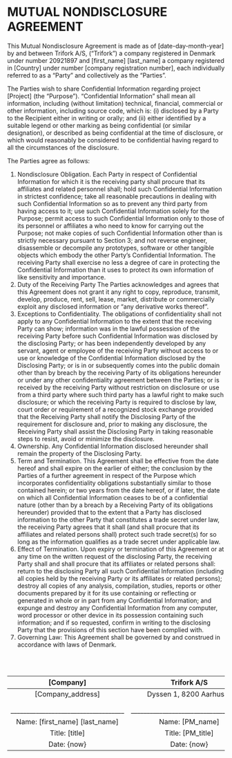 # MUTUAL NONDISCLOSURE AGREEMENT

This Mutual Nondisclosure Agreement is made as of [date-day-month-year] by and between Trifork A/S, (“Trifork”) a company registered in Denmark under number 20921897 and 
[first_name] [last_name] a company registered in [Country] under number [company registration number], each individually referred to as a “Party” and collectively as the “Parties”.

The Parties wish to share Confidential Information regarding project [Project] (the “Purpose”). “Confidential Information” shall mean all information, including (without limitation) technical, financial, commercial or other information, including source code, which is:
(i)	disclosed by a Party to the Recipient either in writing or orally; and 
(ii)	either identified by a suitable legend or other marking as being confidential (or similar designation), or described as being confidential at the time of disclosure, or which would reasonably be considered to be confidential having regard to all the circumstances of the disclosure. 

The Parties agree as follows:
1.	 Nondisclosure Obligation. Each Party in respect of Confidential Information for which it is the receiving party shall procure that its affiliates and related personnel shall; hold such Confidential Information in strictest confidence; take all reasonable precautions in dealing with such Confidential Information so as to prevent any third party from having access to it; use such Confidential Information solely for the Purpose; permit access to such Confidential Information only to those of its personnel or affiliates a who need to know for carrying out the Purpose; not make copies of such Confidential Information other than is strictly necessary pursuant to Section 3; and not reverse engineer, disassemble or decompile any prototypes, software or other tangible objects which embody the other Party’s Confidential Information. The receiving Party shall exercise no less a degree of care in protecting the Confidential Information than it uses to protect its own information of like sensitivity and importance. 
2.	 Duty of the Receiving Party
The Parties acknowledges and agrees that this Agreement does not grant it any right to copy, reproduce, transmit, develop, produce, rent, sell, lease, market, distribute or commercially exploit any disclosed information or “any derivative works thereof”.
3.	 Exceptions to Confidentiality. The obligations of confidentiality shall not apply to any Confidential Information to the extent that the receiving Party can show; information was in the lawful possession of the receiving Party before such Confidential Information was disclosed by the disclosing Party; or has been independently developed by any servant, agent or employee of the receiving Party without access to or use or knowledge of the Confidential Information disclosed by the Disclosing Party; or is in or subsequently comes into the public domain other than by breach by the receiving Party of its obligations hereunder or under any other confidentiality agreement between the Parties; or is received by the receiving Party without restriction on disclosure or use from a third party where such third party has a lawful right to make such disclosure; or which the receiving Party is required to disclose by law, court order or requirement of a recognized stock exchange provided that the Receiving Party shall notify the Disclosing Party of the requirement for disclosure and, prior to making any disclosure, the Receiving Party shall assist the Disclosing Party in taking reasonable steps to resist, avoid or minimize the disclosure. 
4.	 Ownership. Any Confidential Information disclosed hereunder shall remain the property of the Disclosing Party. 
5.	 Term and Termination. This Agreement shall be effective from the date hereof and shall expire on the earlier of either; the conclusion by the Parties of a further agreement in respect of the Purpose which incorporates confidentiality obligations substantially similar to those contained herein; or two years from the date hereof, or if later, the date on which all Confidential Information ceases to be of a confidential nature (other than by a breach by a Receiving Party of its obligations hereunder) provided that to the extent that a Party has disclosed information to the other Party that constitutes a trade secret under law, the receiving Party agrees that it shall (and shall procure that its affiliates and related persons shall) protect such trade secret(s) for so long as the information qualifies as a trade secret under applicable law.
6.	  Effect of Termination. Upon expiry or termination of this Agreement or at any time on the written request of the disclosing Party, the receiving Party shall and shall procure that its affiliates or related persons shall: return to the disclosing Party all such Confidential Information (including all copies held by the receiving Party or its affiliates or related persons); destroy all copies of any analysis, compilation, studies, reports or other documents prepared by it for its use containing or reflecting or generated in whole or in part from any Confidential Information; and expunge and destroy any Confidential Information from any computer, word processor or other device in its possession containing such information; and if so requested, confirm in writing to the disclosing Party that the provisions of this section have been complied with. 
7.	 Governing Law: This Agreement shall be governed by and construed in accordance with laws of Denmark.
<br/>
<br/>

|	[Company] | Trifork A/S |
| :---: | :---: |
|	[Company_address] |	Dyssen 1, 8200 Aarhus N |
| | |
| | |
|	____________________________________ |	_____________________________________ |
|	Name: [first_name] [last_name] | Name: [PM_name] |
|	Title: [title] | Title: [PM_title] |
|	Date: {now} | Date: {now} |

